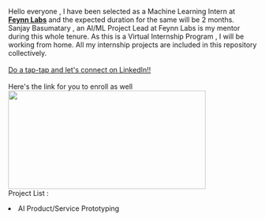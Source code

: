 Hello everyone , I have been selected as a Machine Learning Intern at <b><a href="https://feynnlabs.com/">Feynn Labs</b></a> and the expected duration for the same will be 2 months. Sanjay Basumatary , an AI/ML Project Lead at Feynn Labs is my mentor during this whole tenure. As this is a Virtual Internship Program , I will be working from home. All my internship projects are included in this repository collectively.
<br><br><a href="https://www.linkedin.com/in/midhir-nambiar-b353741b8/">Do a tap-tap and let's connect on LinkedIn!!</a>
<br><br>Here's the link for you to enroll as well<br>
<a href="https://feynnlabs.com/internships/"> <img src="https://feynnlabs.com/wp-content/uploads/2021/04/cropped-logo_coloured.jpg" width="400" height="200"> </a>
<br>Project List :
<li>AI Product/Service Prototyping <br>
